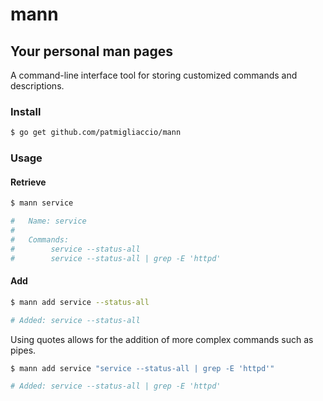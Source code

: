 # mann
## Your personal man pages

A command-line interface tool for storing customized commands and descriptions.

### Install

```bash
$ go get github.com/patmigliaccio/mann
```

### Usage

#### Retrieve

```bash
$ mann service

#   Name: service
#
#   Commands:
#        service --status-all
#        service --status-all | grep -E 'httpd'
```


#### Add


```bash
$ mann add service --status-all

# Added: service --status-all
```

Using quotes allows for the addition of more complex commands such as pipes.

```bash
$ mann add service "service --status-all | grep -E 'httpd'"

# Added: service --status-all | grep -E 'httpd'
```